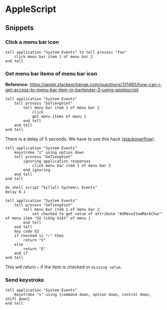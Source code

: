 # AppleScript

## Snippets

### Click a menu bar icon

```ap
tell application "System Events" to tell process "foo"
    click menu bar item 1 of menu bar 2
end tell
```

### Get menu bar items of menu bar icon

**Reference**: https://apple.stackexchange.com/questions/311465/how-can-i-get-access-to-menu-bar-item-in-bartender-3-using-applescript

```applescript
tell application "System Events"
	tell process "GoTiengViet"
		tell menu bar item 1 of menu bar 2
			click
			get menu items of menu 1
		end tell
	end tell
end tell
```

There is a delay of 5 seconds. We have to use this hack ([stackoverflow](https://stackoverflow.com/questions/21270264/speed-up-applescript-ui-scripting?answertab=active#tab-top)).

```applescript
tell application "System Events"
	keystroke "z" using option down
	tell process "GoTiengViet"
		ignoring application responses
			click menu bar item 1 of menu bar 2
		end ignoring
	end tell
end tell

do shell script "killall System\\ Events"
delay 0.1

tell application "System Events"
	tell process "GoTiengViet"
		tell menu bar item 1 of menu bar 2
			set checked to get value of attribute "AXMenuItemMarkChar" of menu item "Gõ tiếng Việt" of menu 1
		end tell
	end tell
	key code 53
	if checked is "✓" then
		return "V"
	else
		return "E"
	end if
end tell
```

This will return `✓` if the item is checked or `missing value`.

### Send keystroke

```applescript
tell application "System Events"
	keystroke "v" using {command down, option down, control down, shift down}
end tell
```


